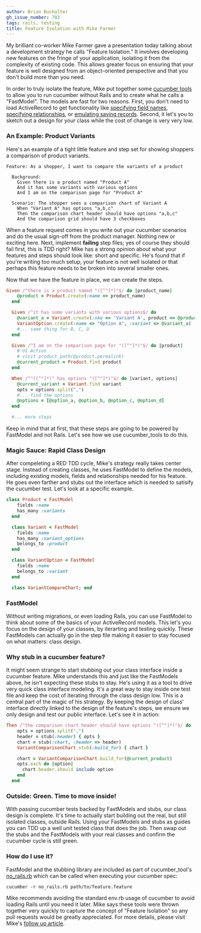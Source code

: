 ```yaml
---
author: Brian Buchalter
gh_issue_number: 703
tags: rails, testing
title: Feature Isolation with Mike Farmer
---
```


My brilliant co-worker Mike Farmer gave a presentation today talking about a development strategy he calls "Feature Isolation." It involves developing new features on the fringe of your application, isolating it from the complexity of existing code. This allows greater focus on ensuring that your feature is well designed from an object-oriented perspective and that you don't build more than you need.

In order to truly isolate the feature, Mike put together some [cucumber tools](https://github.com/mikefarmer/cucumber_tools) to allow you to run cucumber without Rails and to create what he calls a "FastModel". The models are fast for two reasons. First, you don't need to load ActiveRecord to get functionality like [specifying field names](https://github.com/mikefarmer/cucumber_tools/blob/master/fast_model.rb#L20), [specifying relationships](https://github.com/mikefarmer/cucumber_tools/blob/master/fast_model.rb#L10), or [emulating saving records](https://github.com/mikefarmer/cucumber_tools/blob/master/fast_model.rb#L128). Second, it let's you to sketch out a design for your class while the cost of change is very very low.

### An Example: Product Variants

Here's an example of a tight little feature and step set for showing shoppers a comparison of product variants.

```
Feature: As a shopper, I want to compare the variants of a product

  Background:
    Given there is a product named "Product A"
    And it has some variants with various options
    And I am on the comparison page for "Product A"

  Scenario: The shopper sees a comparison chart of Variant A
    When "Variant A" has options "a,b,c"
    Then the comparison chart header should have options "a,b,c"
    And the comparison grid should have 3 checkboxes
```

When a feature request comes in you write out your cucumber scenarios and do the usual sign-off from the product manager. Nothing new or exciting here. Next, implement **failing** step files; yes of course they should fail first, this is TDD right? Mike has a strong opinion about what your features and steps should look like: short and specific. He's found that if you're writing too much setup, your feature is not well isolated or that perhaps this feature needs to be broken into several smaller ones.

Now that we have the feature in place, we can create the steps.

```ruby
Given /^there is a product named "([^"]*)"$/ do |product_name|
    @product = Product.create(:name => product_name)
  end

  Given /^it has some variants with various options$/ do
    @variant_a = Variant.create(:sku => 'Variant A', product => @product)
    VariantOption.create(:name => "Option A", :variant => @variant_a)
    #... same thing for B, C, D
  end

  Given /^I am on the comparison page for "([^"]*)"$/ do |product|
    # UI Action
    # visit product_path(@product.permalink)
    @current_product = Product.find product
  end

  When /^"([^"]*)" has options "([^"]*)"$/ do |variant, options|
    @current_variant = Variant.find variant
    opts = options.split(",")
    #... find the options
    @options = [@option_a, @option_b, @option_c, @option_d]
  end

  #... more steps
```

Keep in mind that at first, that these steps are going to be powered by FastModel and not Rails. Let's see how we use cucumber_tools to do this.

### Magic Sauce: Rapid Class Design

After compeleting a RED TDD cycle, Mike's strategy really takes center stage. Instead of creating classes, he uses FastModel to define the models, including existing models, fields and relationships needed for his feature. He goes even farther and stubs out the interface which is needed to satisify the cucumber test. Let's look at a specific example.

```ruby
class Product < FastModel
    fields :name
    has_many :variants
  end

  class Variant < FastModel
    fields :name
    has_many :variant_options
    belongs_to :product
  end

  class VariantOption < FastModel
    fields :name
    belongs_to :variant
  end

  class VariantCompareChart; end
```

### FastModel

Without writing migrations, or even loading Rails, you can use FastModel to think about some of the basics of your ActiveRecord models. This let's you focus on the design of your classes, by iterarting and testing quickly. These FastModels can actually go in the step file making it easier to stay focused on what matters: class design.

### Why stub in a cucumber feature?

It might seem strange to start stubbing out your class interface inside a cucumber feature. Mike understands this and just like the FastModels above, he isn't expecting these stubs to stay. He's using it as a tool to drive very quick class interface modeling. It's a great way to stay inside one test file and keep the cost of iterating through the class design low. This is a central part of the magic of his strategy. By keeping the design of class' interface directly linked to the design of the feature's steps, we ensure we only design and test our public interface. Let's see it in action:

```ruby
Then /^the comparison chart header should have options "([^"]*)"$/ do |options|
    opts = options.split(",")
    header = stub(:header) { opts }
    chart = stub(:chart, :header => header)
    VariantComparisonChart.stub(:build_for) { chart }

    chart = VariantComparisonChart.build_for(@current_product)
    opts.each do |option|
      chart.header.should include option
    end
  end
```

### Outside: Green. Time to move inside!

With passing cucumber tests backed by FastModels and stubs, our class design is complete. It's time to actually start building out the real, but still isolated classes, outside Rails. Using your FastModels and stubs as guides you can TDD up a well unit tested class that does the job. Then swap out the stubs and the FastModels with your real classes and confirm the cucumber cycle is still green.

### How do I use it?

FastModel and the stubbing library are included as part of cucumber_tool's [no_rails.rb](https://github.com/mikefarmer/cucumber_tools/blob/master/no_rails.rb) which can be called when executing your cucumber spec:

```
cucumber -r no_rails.rb path/to/feature.feature
```

Mike recommends avoiding the standard env.rb usage of cucumber to avoid loading Rails until you need it later. Mike says these tools were thrown together very quickly to capture the concept of "Feature Isolation" so any pull requests would be greatly appreciated. For more details, please visit Mike's [follow up article](/blog/2012/10/10/feature-isolation-overview).

